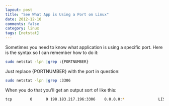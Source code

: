 ```yaml
---
layout: post
title: "See What App is Using a Port on Linux"
date: 2012-12-10
comments: false
category: linux
tags: [netstat]
---
```

Sometimes you need to know what application is using a specific port.  Here is
the syntax so I can remember how to do it:





```sh
sudo netstat -lpn |grep :{PORTNUMBER}


```


 Just replace {PORTNUMBER} with the port in question:



```sh
sudo netstat -lpn |grep :3306
```


 When you do that you'll get an output sort of like this:



```sh
tcp        0      0 198.183.217.196:3306    0.0.0.0:*               LISTEN      880/mysqld
```
